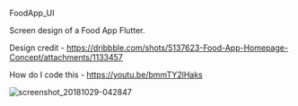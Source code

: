 FoodApp_UI

Screen design of a Food App Flutter.

Design credit - https://dribbble.com/shots/5137623-Food-App-Homepage-Concept/attachments/1133457

How do I code this - https://youtu.be/bmmTY2lHaks

![screenshot_20181029-042847](https://user-images.githubusercontent.com/8137504/47731741-bc723900-dc8a-11e8-9a80-4a744a12dc4c.png)

